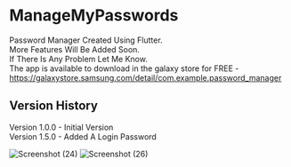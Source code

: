 # ManageMyPasswords

Password Manager Created Using Flutter.<br />
More Features Will Be Added Soon.<br />
If There Is Any Problem Let Me Know.<br />
The app is available to download in the galaxy store for FREE - https://galaxystore.samsung.com/detail/com.example.password_manager <br />

## Version History
Version 1.0.0 - Initial Version<br />
Version 1.5.0 - Added A Login Password<br />

![Screenshot (24)](https://user-images.githubusercontent.com/82356405/130352403-7065ebcd-886a-42ae-a76e-d6104b0996d8.png)
![Screenshot (26)](https://user-images.githubusercontent.com/82356405/130352436-2d00558a-1db0-4788-bb76-be004161caa4.png)

